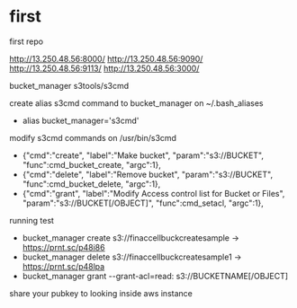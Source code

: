 # first
first repo

http://13.250.48.56:8000/
http://13.250.48.56:9090/
http://13.250.48.56:9113/
http://13.250.48.56:3000/

bucket_manager
s3tools/s3cmd

create alias s3cmd command to bucket_manager on ~/.bash_aliases
- alias bucket_manager='s3cmd'

modify s3cmd commands on /usr/bin/s3cmd
- {"cmd":"create", "label":"Make bucket", "param":"s3://BUCKET", "func":cmd_bucket_create, "argc":1},
- {"cmd":"delete", "label":"Remove bucket", "param":"s3://BUCKET", "func":cmd_bucket_delete, "argc":1},
- {"cmd":"grant", "label":"Modify Access control list for Bucket or Files", "param":"s3://BUCKET[/OBJECT]", "func":cmd_setacl, "argc":1},
    
running test
- bucket_manager create s3://finaccellbuckcreatesample      ->  https://prnt.sc/p48i86
- bucket_manager delete s3://finaccellbuckcreatesample1     ->  https://prnt.sc/p48lpa
- bucket_manager grant --grant-acl=read:<canonical-user-id> s3://BUCKETNAME[/OBJECT]

share your pubkey to looking inside aws instance
